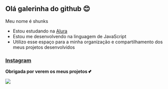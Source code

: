 ## Olá galerinha do github 😊

Meu nome é shunks 

- Estou estudando na [Alura](https://www.alura.com.br)
- Estou me desenvolvendo na linguagem de JavaScript
- Utilizo esse espaço para a minha organização e compartilhamento dos meus projetos desenvolvidos

### [Instagram]()

**Obrigada por verem os meus projetos 💕**

![](https://media.tenor.com/L-lTxg2QzRsAAAAM/thursday-morning.gif)
